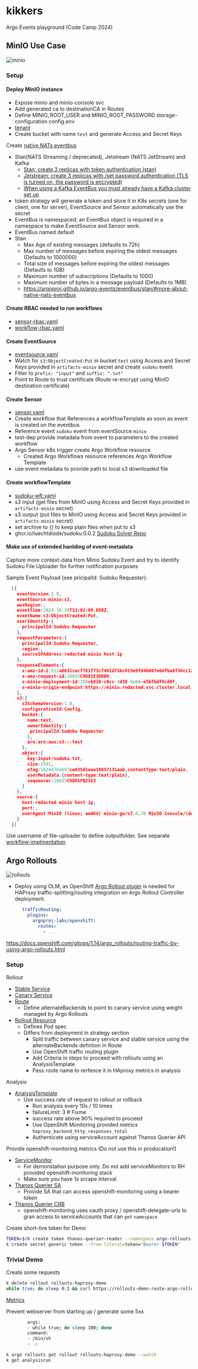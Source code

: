 # kikkers

Argo Events playground (Code Camp 2024)

## MinIO Use Case

![minio](minio.drawio.png "minio")

### Setup

#### Deploy MinIO instance

* Expose minio and minio-console svc
* Add generated ca to destinationCA in Routes
* Define MINIO_ROOT_USER and MINIO_ROOT_PASSWORD storage-configuration config.env
* [tenant](https://github.com/baloise-incubator/code-camp-apps/blob/master/argo-events-playground-test/minio-tenant.yaml)
* Create bucket with name `test` and generate Access and Secret Keys

Create [native NATs eventbus](https://github.com/baloise-incubator/code-camp-apps/blob/master/argo-events-playground-test/kustomization.yaml#L9)

* Stan(NATS Streaming / deprecated), Jetstream (NATS JetStream) and Kafka
  * [Stan: create 3 replicas with token authentication (stan)](https://argoproj.github.io/argo-events/eventbus/stan/)
  * [Jetstream: create 3 replicas with /set password authentication (TLS is turned on, the password is encrypted)](https://argoproj.github.io/argo-events/eventbus/jetstream/)
  * [When using a Kafka EventBus you must already have a Kafka cluster set up](https://argoproj.github.io/argo-events/eventbus/kafka/)
* token strategy will generate a token and store it in K8s secrets (one for client, one for server), EventSource and Sensor automatically use the secret
* EventBus is namespaced; an EventBus object is required in a namespace to make EventSource and Sensor work.
* EventBus named default
* Stan
  * Max Age of existing messages (defaults to 72h)
  * Max number of messages before expiring the oldest messages (Defaults to 1000000)
  * Total size of messages before expiring the oldest messages (Defaults to 1GB)
  * Maximum number of subscriptions (Defaults to 1000)
  * Maximum number of bytes in a message payload (Defaults to 1MB)
  * https://argoproj.github.io/argo-events/eventbus/stan/#more-about-native-nats-eventbus

#### Create RBAC needed to run workflows

* [sensor-rbac.yaml](https://github.com/baloise-incubator/code-camp-apps/blob/master/argo-events-playground-test/sensor-rbac.yaml)
* [workflow-rbac.yaml](https://github.com/baloise-incubator/code-camp-apps/blob/master/argo-events-playground-test/workflow-rbac.yaml)

#### Create EventSource

* [eventsource.yaml](https://github.com/baloise-incubator/code-camp-apps/blob/master/argo-events-playground-test/eventsource.yaml)
* Watch for `s3:ObjectCreated:Put` in bucket `test` using Access and Secret Keys provided in `artifacts-minio` secret and create `sudoku` event
* Filter to `prefix: "input"` and `suffix: ".txt"`
* Point to Route to trust certificate (Route re-encrypt using MinIO destination certificate)

#### Create Sensor

* [sensor.yaml](https://github.com/baloise-incubator/code-camp-apps/blob/master/argo-events-playground-test/sensor.yaml)
* Create workflow that References a workflowTemplate as soon as event is created on the eventbus
* Reference event `sudoku` event from eventSource `minio`
* test-dep provide metadata from event to parameters to the created workflow
* Argo Sensor k8s trigger create Argo Workflow resource
  * Created Argo Workflows resource references Argo Workflow Template
* use event metadata to provide path to local s3 downloaded file

#### Create workflowTemplate

* [sudoku-wft.yaml](https://github.com/baloise-incubator/code-camp-apps/blob/master/argo-events-playground-test/sudoku-wft.yaml)
* s3 input (get files from MinIO using Access and Secret Keys provided in `artifacts-minio` secret)
* s3 output (put files to MinIO using Access and Secret Keys provided in `artifacts-minio` secret)
* set archive to {} to keep plain files when put to s3
* ghcr.io/luechtdiode/sudoku:0.0.2 [Sudoku Solver Repo](https://github.com/luechtdiode/sudoku)


#### Make use of extended hanlding of event-metadata

Capture more context-data from Minio Sudoku Event and try to identify Sudoku File Uploader for further notification purposes
  
Sample Event Payload (see pricipalId: Sudoku Requester):
```json
  [{
    eventVersion:2.0,
    eventSource:minio:s3,
    awsRegion:,
    eventTime:2024-10-30T13:02:09.050Z,
    eventName:s3:ObjectCreated:Put,
    userIdentity:{
      principalId:Sudoku Requester
    },
    requestParameters:{
      principalId:Sudoku Requester,
      region:,
      sourceIPAddress:redacted minio host ip
    },
    responseElements:{
      x-amz-id-2:912a0631cecf761f73c7401d71bc819e9fd4b007e66fba8f36cc12235413475e,
      x-amz-request-id:18033C9D81E3DDB9,
      x-minio-deployment-id:358cb810-c0cc-4d30-9e86-e5bfbdf8cd0f,
      x-minio-origin-endpoint:https://minio.redacted.svc.cluster.local
    },
    s3:{
      s3SchemaVersion:1.0,
      configurationId:Config,
      bucket:{
        name:test,
        ownerIdentity:{
         principalId:Sudoku Requester
        },
        arn:arn:aws:s3:::test
      },
      object:{
        key:input/sudoku.txt,
        size:2591,
        eTag:5824476e697ce635d1eae18057131aab,contentType:text/plain,
        userMetadata:{content-type:text/plain},
        sequencer:18033C9D81FB2313
      }
    },
    source:{
      host:redacted minio host ip,
      port:,
      userAgent:MinIO (linux; amd64) minio-go/v7.0.70 MinIO Console/(dev)
    }
  }]
```

Use username of file-uploader to define outputfolder. See separate [workflow-implmentation](https://github.com/luechtdiode/mk8-argo/tree/mk8-128/argo-events-playground-test)

## Argo Rollouts

![rollouts](rollouts.png "rollouts")


* Deploy using OLM, as OpenShift [Argo Rollout plugin](https://argo-rollouts.readthedocs.io/en/stable/plugins/) is needed for HAProxy traffic-splitting/routing integration on Argo Rollout Controller deployment.

```yaml
      trafficRouting:
        plugins:
          argoproj-labs/openshift:
            routes:
              - ...
```

<https://docs.openshift.com/gitops/1.14/argo_rollouts/routing-traffic-by-using-argo-rollouts.html>

### Setup

Rollout

* [Stable Service](https://github.com/baloise-incubator/code-camp-apps/blob/master/argo-rollouts-playground-test/haproxy-stable-svc.yaml)
* [Canary Service](https://github.com/baloise-incubator/code-camp-apps/blob/master/argo-rollouts-playground-test/haproxy-canary-svc.yaml)
* [Route](https://github.com/baloise-incubator/code-camp-apps/blob/master/argo-rollouts-playground-test/haproxy-route.yaml)
  * Define alternateBackends to point to canary service using weight managed by Argo Rollouts
* [Rollout Resource](https://github.com/baloise-incubator/code-camp-apps/blob/master/argo-rollouts-playground-test/haproxy-rollout.yaml)
  * Defines Pod spec
  * Differs from deployment in strategy section
    * Split traffic between canary service and stable service using the alternateBackends defintion in Route
    * Use OpenShift traffic routing plugin
    * Add Criteria in steps to proceed with rollouts using an AnalysisTemplate
    * Pass route name to rerfence it in HAproxy metrics in analysis

Analysis

* [AnalysisTemplate](https://github.com/baloise-incubator/code-camp-apps/blob/master/argo-rollouts-playground-test/haproxy-analysistemplate.yaml)
  * Use success rate of request to rollout or rollback
    * Run analysis every 10s / 10 times
    * failureLimit: 3 # Fixme
    * success rate above 90% required to proceed
    * Use OpenShift Monitoring provided metrics `haproxy_backend_http_responses_total`
    * Authenticate using serviceAccount against Thanos Querier API

Provide openshift-monitoring metrics (Do not use this in producation!)

* [ServiceMonitor](https://github.com/baloise-incubator/code-camp-apps/blob/master/argo-rollouts-playground-test/servicemonitor.yaml)
  * For demonstation purpose only. Do not add serviceMonitors to RH provided openshift-monitoring stack
  * Make sure you have 1s scrape interval
* [Thanos Querier SA](https://github.com/baloise-incubator/code-camp-apps/blob/master/argo-rollouts-playground-test/haproxy-thanos-querier-reader-sa.yaml)
  * Provide SA that can access openshift-monitoring using a bearer token
* [Thanos Querier CRB](https://github.com/baloise-incubator/code-camp-apps/blob/master/argo-rollouts-playground-test/haproxy-thanos-querier-reader-crb.yaml)
  * openshift-monitoring uses oauth proxy / openshift-delegate-urls to gran access to serviceAccounts that can `get` `namespace`


Create short-live token for Demo

```bash
TOKEN=$(k create token thanos-querier-reader --namespace argo-rollouts-playground-test --duration 60m)
k create secret generic token --from-literal=token="Bearer $TOKEN"
```

### Trivial Demo

Create some requests

```bash
k delete rollout rollouts-haproxy-demo
while true; do sleep 0.1 && curl https://rollouts-demo-route-argo-rollouts-playground-test.apps.baloise.dev -I; done
```

[Metrics](https://console.baloise.dev/monitoring/query-browser?query0=sum%28%0A++++++++++++rate%28%0A++++++++++++++haproxy_backend_http_responses_total%7Broute%3D%22rollouts-demo-route%22%2Ccode%21%7E%22%5B4-5%5D.*%22%7D%5B10s%5D%0A++++++++++++%29%0A++++++++++%29%0A++++++++++%2F%0A++++++++++sum%28%0A++++++++++++rate%28%0A++++++++++++++haproxy_backend_http_responses_total%7Broute%3D%22rollouts-demo-route%22%7D%5B10s%5D%0A++++++++++++%29%0A++++++++++%29)

Prevent webserver from starting up / generate some 5xx

```bash
        args:
        - while true; do sleep 100; done
        command:
        - /bin/sh
        - -c
```

```bash
k argo rollouts get rollout rollouts-haproxy-demo --watch
k get analysisrun
```
